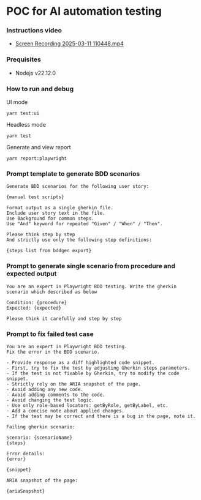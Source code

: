 # POC for AI automation testing

### Instructions video

- [Screen Recording 2025-03-11 110448.mp4](https://techvify-my.sharepoint.com/personal/helig_tran_techvify_com_vn/_layouts/15/stream.aspx?id=%2Fpersonal%2Fhelig%5Ftran%5Ftechvify%5Fcom%5Fvn%2FDocuments%2FMicrosoft%20Teams%20Chat%20Files%2FScreen%20Recording%202025%2D03%2D11%20110448%2Emp4&nav=eyJyZWZlcnJhbEluZm8iOnsicmVmZXJyYWxBcHAiOiJTdHJlYW1XZWJBcHAiLCJyZWZlcnJhbFZpZXciOiJTaGFyZURpYWxvZy1MaW5rIiwicmVmZXJyYWxBcHBQbGF0Zm9ybSI6IldlYiIsInJlZmVycmFsTW9kZSI6InZpZXcifX0&ga=1&referrer=StreamWebApp%2EWeb&referrerScenario=AddressBarCopied%2Eview%2E093fbd60%2Dbc81%2D49b3%2Daa4d%2D397331c61b18)

### Prequisites

- Nodejs v22.12.0

### How to run and debug

UI mode

```
yarn test:ui
```

Headless mode

```
yarn test
```

Generate and view report

```
yarn report:playwright
```

### Prompt template to generate BDD scenarios

```
Generate BDD scenarios for the following user story:

{manual test scripts}

Format output as a single gherkin file.
Include user story text in the file.
Use Background for common steps.
Use "And" keyword for repeated "Given" / "When" / "Then".

Please think step by step
And strictly use only the following step definitions:

{steps list from bddgen export}
```

### Prompt to generate single scenario from procedure and expected output

```
You are an expert in Playwright BDD testing. Write the gherkin scenario which described as below

Condition: {procedure}
Expected: {expected}

Please think it carefully and step by step
```

### Prompt to fix failed test case

```
You are an expert in Playwright BDD testing.
Fix the error in the BDD scenario.

- Provide response as a diff highlighted code snippet.
- First, try to fix the test by adjusting Gherkin steps parameters.
- If the test is not fixable by Gherkin, try to modify the code snippet.
- Strictly rely on the ARIA snapshot of the page.
- Avoid adding any new code.
- Avoid adding comments to the code.
- Avoid changing the test logic.
- Use only role-based locators: getByRole, getByLabel, etc.
- Add a concise note about applied changes.
- If the test may be correct and there is a bug in the page, note it.

Failing gherkin scenario:

Scenario: {scenarioName}
{steps}

Error details:
{error}

{snippet}

ARIA snapshot of the page:

{ariaSnapshot}

```
